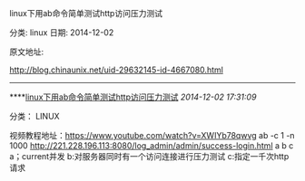 linux下用ab命令简单测试http访问压力测试

分类: linux
日期: 2014-12-02

原文地址: 

http://blog.chinaunix.net/uid-29632145-id-4667080.html

------

****[linux下用ab命令简单测试http访问压力测试]() *2014-12-02 17:31:09*

分类： LINUX

视频教程地址：https://www.youtube.com/watch?v=XWIYb78qwvg
ab -c 1 -n 1000 http://221.228.196.113:8080/log_admin/admin/success-login.html
a b  c
a；current并发 
b:对服务器同时有一个访问连接进行压力测试
c:指定一千次http请求